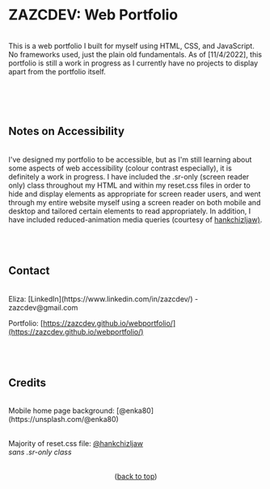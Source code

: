 <div id="top"></div>

# ZAZCDEV: Web Portfolio
<br>
This is a web portfolio I built for myself using HTML, CSS, and JavaScript. No frameworks used, just the plain old fundamentals. As of [11/4/2022], this portfolio is still a work in progress as I currently have no projects to display apart from the portfolio itself. 
<br>
<br>
<br>
<br>
<br>

## Notes on Accessibility
<br>
I've designed my portfolio to be accessible, but as I'm still learning about some aspects of web accessibility (colour contrast especially), 
it is definitely a work in progress. I have included the .sr-only (screen reader only) class throughout my HTML and within my reset.css files
in order to hide and display elements as appropriate for screen reader users, and went through my entire website myself using a screen reader 
on both mobile and desktop and tailored certain elements to read appropriately. In addition, I have included reduced-animation media queries 
(courtesy of <a href="https://github.com/hankchizljaw/modern-css-reset">hankchizljaw)</a>.
<br>
<br>
<br>
<br>

## Contact
<br>
Eliza: [LinkedIn](https://www.linkedin.com/in/zazcdev/) - zazcdev@gmail.com

Portfolio: [https://zazcdev.github.io/webportfolio/](https://zazcdev.github.io/webportfolio/)
<br>
<br>
<br>
<br>

## Credits
<br>
Mobile home page background: [@enka80](https://unsplash.com/@enka80)
<br>
<br>

Majority of reset.css file: [@hankchizljaw](https://github.com/hankchizljaw/modern-css-reset)  
*sans .sr-only class*
<br>
<br>

<p align="center">(<a href="#top">back to top</a>)</p>
